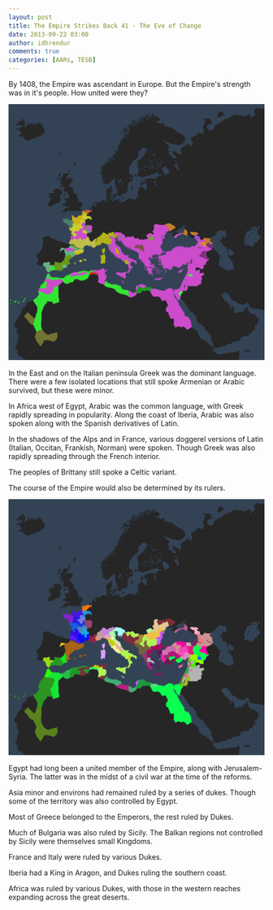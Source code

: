 ```yaml
---
layout: post
title: The Empire Strikes Back 41 - The Eve of Change
date: 2013-09-22 03:00
author: idhrendur
comments: true
categories: [AARs, TESB]
---
```

By 1408, the Empire was ascendant in Europe. But the Empire's strength was in it's people. How united were they?

![](/assets/tesb_images/41-1.png)

In the East and on the Italian peninsula Greek was the dominant language. There were a few isolated locations that still spoke Armenian or Arabic survived, but these were minor.

In Africa west of Egypt, Arabic was the common language, with Greek rapidly spreading in popularity. Along the coast of Iberia, Arabic was also spoken along with the Spanish derivatives of Latin.

In the shadows of the Alps and in France, various doggerel versions of Latin (Italian, Occitan, Frankish, Norman) were spoken. Though Greek was also rapidly spreading through the French interior.

The peoples of Brittany still spoke a Celtic variant.


The course of the Empire would also be determined by its rulers.

![](/assets/tesb_images/41-2.png)

Egypt had long been a united member of the Empire, along with Jerusalem-Syria. The latter was in the midst of a civil war at the time of the reforms.

Asia minor and environs had remained ruled by a series of dukes. Though some of the territory was also controlled by Egypt.

Most of Greece belonged to the Emperors, the rest ruled by Dukes.

Much of Bulgaria was also ruled by Sicily. The Balkan regions not controlled by Sicily were themselves small Kingdoms.

France and Italy were ruled by various Dukes.

Iberia had a King in Aragon, and Dukes ruling the southern coast.

Africa was ruled by various Dukes, with those in the western reaches expanding across the great deserts.
